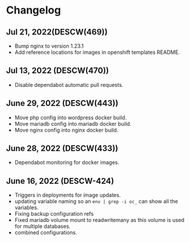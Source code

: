 # Changelog

## Jul 21, 2022(DESCW(469))

- Bump nginx to version 1.23.1
- Add reference locations for images in openshift templates README.

## Jul 13, 2022 (DESCW(470))

- Disable dependabot automatic pull requests.

## June 29, 2022 (DESCW(443))

- Move php config into wordpress docker build.
- Move mariadb config into mariadb docker build.
- Move nginx config into nginx docker build.

## June 28, 2022 (DESCW(433))

- Dependabot monitoring for docker images.

## June 16, 2022 (DESCW-424)

- Triggers in deployments for image updates.
- updating variable naming so an `env | grep -i oc_` can show all the variables.
- Fixing backup configuration refs
- Fixed mariadb volume mount to readwritemany as this volume is used for multiple databases.
- combined configurations.
